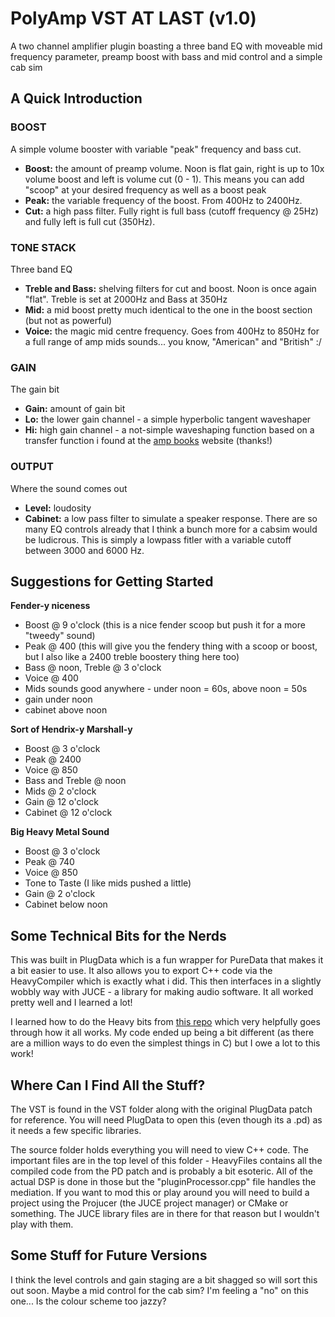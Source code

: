 # PolyAmp VST AT LAST (v1.0)
A two channel amplifier plugin boasting a three band EQ with moveable mid frequency parameter, preamp boost with bass and mid control and a simple cab sim

## A Quick Introduction
### BOOST
A simple volume booster with variable "peak" frequency and bass cut.
- **Boost:** the amount of preamp volume.  Noon is flat gain, right is up to 10x volume boost and left is volume cut (0 - 1).  This means you can add "scoop" at your desired frequency as well as a boost peak
- **Peak:** the variable frequency of the boost.  From 400Hz to 2400Hz.
- **Cut:** a high pass filter.  Fully right is full bass (cutoff frequency @ 25Hz) and fully left is full cut (350Hz).

### TONE STACK
Three band EQ
- **Treble and Bass:** shelving filters for cut and boost.  Noon is once again "flat".  Treble is set at 2000Hz and Bass at 350Hz
- **Mid:** a mid boost pretty much identical to the one in the boost section (but not as powerful)
- **Voice:** the magic mid centre frequency.  Goes from 400Hz to 850Hz for a full range of amp mids sounds... you know, "American" and "British" :/

### GAIN
The gain bit
- **Gain:** amount of gain bit
- **Lo:** the lower gain channel - a simple hyperbolic tangent waveshaper
- **Hi:** high gain channel - a not-simple waveshaping function based on a transfer function i found at the [amp books](https://www.ampbooks.com/mobile/dsp/preamp/) website (thanks!)

### OUTPUT
Where the sound comes out
- **Level:** loudosity
- **Cabinet:** a low pass filter to simulate a speaker response.  There are so many EQ controls already that I think a bunch more for a cabsim would be ludicrous.  This is simply a lowpass fitler with a variable cutoff between 3000 and 6000 Hz.

## Suggestions for Getting Started
**Fender-y niceness**
- Boost @ 9 o'clock (this is a nice fender scoop but push it for a more "tweedy" sound)
- Peak @ 400 (this will give you the fendery thing with a scoop or boost, but I also like a 2400 treble boostery thing here too)
- Bass @ noon, Treble @ 3 o'clock
- Voice @ 400
- Mids sounds good anywhere - under noon = 60s, above noon = 50s
- gain under noon
- cabinet above noon 

**Sort of Hendrix-y Marshall-y**
- Boost @ 3 o'clock
- Peak @ 2400
- Voice @ 850
- Bass and Treble @ noon
- Mids @ 2 o'clock
- Gain @ 12 o'clock
- Cabinet @ 12 o'clock

**Big Heavy Metal Sound**
- Boost @ 3 o'clock
- Peak @ 740
- Voice @ 850
- Tone to Taste (I like mids pushed a little)
- Gain @ 2 o'clock
- Cabinet below noon

## Some Technical Bits for the Nerds
This was built in PlugData which is a fun wrapper for PureData that makes it a bit easier to use.  It also allows you to export C++ code via the HeavyCompiler which is exactly what i did.  This then interfaces in a slightly wobbly way with JUCE - a library for making audio software.  It all worked pretty well and I learned a lot!

I learned how to do the Heavy bits from [this repo](https://github.com/o-g-sus/JUCE-HEAVY) which very helpfully goes through how it all works.  My code ended up being a bit different (as there are a million ways to do even the simplest things in C) but I owe a lot to this work!

## Where Can I Find All the Stuff?
The VST is found in the VST folder along with the original PlugData patch for reference.  You will need PlugData to open this (even though its a .pd) as it needs a few specific libraries.

The source folder holds everything you will need to view C++ code.  The important files are in the top level of this folder - HeavyFiles contains all the compiled code from the PD patch and is probably a bit esoteric.  All of the actual DSP is done in those but the "pluginProcessor.cpp" file handles the mediation.  If you want to mod this or play around you will need to build a project using the Projucer (the JUCE project manager) or CMake or something.  The JUCE library files are in there for that reason but I wouldn't play with them.

## Some Stuff for Future Versions
I think the level controls and gain staging are a bit shagged so will sort this out soon.
Maybe a mid control for the cab sim?  I'm feeling a "no" on this one...
Is the colour scheme too jazzy?

